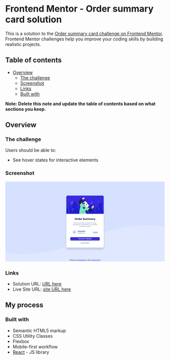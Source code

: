 # Frontend Mentor - Order summary card solution

This is a solution to the [Order summary card challenge on Frontend Mentor](https://www.frontendmentor.io/challenges/order-summary-component-QlPmajDUj). Frontend Mentor challenges help you improve your coding skills by building realistic projects. 

## Table of contents

- [Overview](#overview)
  - [The challenge](#the-challenge)
  - [Screenshot](#screenshot)
  - [Links](#links)
  - [Built with](#built-with)

**Note: Delete this note and update the table of contents based on what sections you keep.**

## Overview

### The challenge

Users should be able to:

- See hover states for interactive elements

### Screenshot

![](./ss.png)


### Links

- Solution URL: [URL here](https://www.frontendmentor.io/solutions/order-summary-component-e_l0OSmI_8)
- Live Site URL: [site URL here](https://order-summary-component-op.netlify.app/)

## My process

### Built with

- Semantic HTML5 markup
- CSS Utility Classes
- Flexbox
- Mobile-first workflow
- [React](https://reactjs.org/) - JS library
